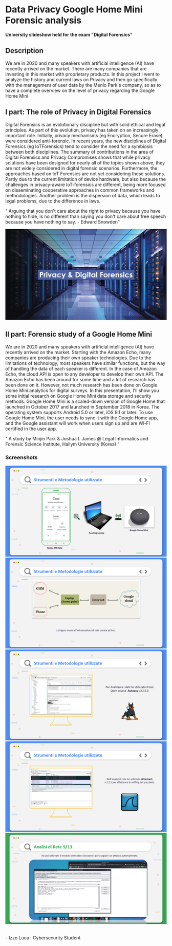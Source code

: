 <h1> Data Privacy Google Home Mini Forensic analysis </h1>
<b> University slideshow held for the exam "Digital Forensics" </b>

<h2> Description </h2>
<p> We are in 2020 and many speakers with artificial intelligence (AI) have recently arrived on the market. There are many companies that are investing in this market with proprietary products. In this project I went to analyze the history and current laws on Privacy and then go specifically with the management of user data by the Menlo Park's company, so as to have a complete overview on the level of privacy regarding the Google Home Mini </p>

<h2> I part: The role of Privacy in Digital Forensics  </h2>
<p> Digital Forensics is an evolutionary discipline but with solid ethical and legal principles. As part of this evolution, privacy has taken on an increasingly important role. Initially, privacy mechanisms (eg Encryption, Secure Erase) were considered anti-forensic. In recent years, the new disciplines of Digital Forensics (eg IoTForensics) tend to consider the need for a symbiosis between both disciplines. The summary of contributions in the area of Digital Forensics and Privacy Compromises shows that while privacy solutions have been designed for nearly all of the topics shown above, they are not widely considered in digital forensic scenarios. Furthermore, the approaches based on IoT Forensics are not yet considering these solutions. Partly due to the current limitation of device hardware, but also because the challenges in privacy-aware IoT-forensics are different, being more focused on disseminating cooperative approaches in common frameworks and methodologies. Another problem is the dispersion of data, which leads to legal problems, due to the difference in laws. </p>

<q> Arguing that you don't care about the right to privacy because you have nothing to hide, is no different than saying you don't care about free speech because you have nothing to say.                                                                                                      - Edward Snowden</p>

<img src="https://github.com/izzoluca/Data-Privacy-Google-Home-Mini-Forensic-analysis/blob/main/Screenshots/DFvsPrivacy.png" alt="DFvsPrivacy" >

<h2> II part: Forensic study of a Google Home Mini  </h2>
<p> We are in 2020 and many speakers with artificial intelligence (AI) have recently arrived on the market. Starting with the Amazon Echo, many companies are producing their own speaker technologies. Due to the limitations of technology, most speakers have similar functions, but the way of handling the data of each speaker is different. In the case of Amazon Echo, the cloud API is open to any developer to develop their own API. The Amazon Echo has been around for some time and a lot of research has been done on it. However, not much research has been done on Google Home Mini analytics for digital surveys. In this presentation, I'll show you some initial research on Google Home Mini data storage and security methods. Google Home Mini is a scaled-down version of Google Home that launched in October 2017 and launched in September 2018 in Korea. The operating system supports Android 5.0 or later, iOS 9.1 or later. To use Google Home Mini, the user needs to sync it with the Google Home app, and the Google assistant will work when users sign up and are Wi-Fi certified in the user app. </p>

<q> A study by Minjin Park & Joshua I. James @ Legal Informatics and Forensic Science Institute, Hallym University (Korea) </q>

<h3> Screenshots </h3>
<img src="https://github.com/izzoluca/Data-Privacy-Google-Home-Mini-Forensic-analysis/blob/main/Screenshots/Tools.png" alt="Tools" >
<img src="https://github.com/izzoluca/Data-Privacy-Google-Home-Mini-Forensic-analysis/blob/main/Screenshots/Intranet.png" alt="Intranet" >
<img src="https://github.com/izzoluca/Data-Privacy-Google-Home-Mini-Forensic-analysis/blob/main/Screenshots/Autopsy.png" alt="Autopsy" >
<img src="https://github.com/izzoluca/Data-Privacy-Google-Home-Mini-Forensic-analysis/blob/main/Screenshots/Wireshark.png" alt="Wireshark" >
<img src="https://github.com/izzoluca/Data-Privacy-Google-Home-Mini-Forensic-analysis/blob/main/Screenshots/Burbsuite.png" alt="Burbsuite" >
<br>
<br>
<p> - Izzo Luca : Cybersecurity Student </p>

